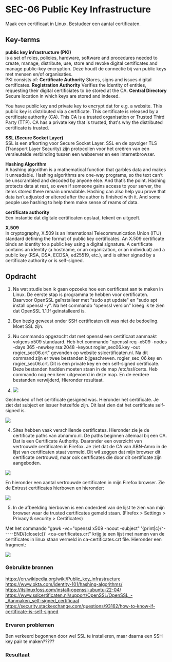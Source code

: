 # SEC-06 Public Key Infrastructure
Maak een certificaat in Linux. Bestudeer een aantal certificaten.  

## Key-terms
**public key infrastructure (PKI)**  
is a set of roles, policies, hardware, software and procedures needed to create, manage, distribute, use, store and revoke digital certificates and manage public-key encryption.
Deze houdt de connectie bij van public keys met mensen en/of organisaties.  
PKI consists of:
  **Certificate Authority** Stores, signs and issues digital certificates.
  **Registration Authority** Verifies the identity of entities, requesting their digital certificiates to be stored at the CA.
  **Central Directory** Secure location in which keys are stored and indexed.

You have public key and private key to encrypt dat for e.g. a website. This public key is distributed via a certificate. This certificate is released by a certificate authority (CA). This CA is a trusted organisation or Trusted Third Party (TTP). CA has a private key that is trusted, that's why the distributed certificate is trusted.  

**SSL (Secure Socket Layer)**  
SSL is een afkorting voor Secure Socket Layer. SSL en de opvolger TLS (Transport Layer Security) zijn protocollen voor het creëren van een versleutelde verbinding tussen een webserver en een internetbrowser. 

**Hashing Algorithm**  
A hashing algorithm is a mathematical function that garbles data and makes it unreadable.
Hashing algorithms are one-way programs, so the text can’t be unscrambled and decoded by anyone else. And that’s the point. Hashing protects data at rest, so even if someone gains access to your server, the items stored there remain unreadable. 
Hashing can also help you prove that data isn’t adjusted or altered after the author is finished with it. And some people use hashing to help them make sense of reams of data. 

**certificate authority**  
Een instantie dat digitale certificaten opslaat, tekent en uitgeeft.  

**X.509**  
In cryptography, X.509 is an International Telecommunication Union (ITU) standard defining the format of public key certificates. An X.509 certificate binds an identity to a public key using a digital signature. A certificate contains an identity (a hostname, or an organization, or an individual) and a public key (RSA, DSA, ECDSA, ed25519, etc.), and is either signed by a certificate authority or is self-signed.  


## Opdracht  
1. Na wat studie ben ik gaan opzoeke hoe een certificaat aan te maken in Linux. De eerste stap is programma te hebben voor certificaten. Daarvoor OpenSSL geïnstalleer met "sudo apt update" en "sudo apt install openssl -y". Na het commando "openssl version" kreeg ik te zien dat OpenSSL 1.1.1f geïnstalleerd is.  

2. Ben bezig geweest onder SSH certificaten dit was niet de bedoeling. Moet SSL zijn.

3. Nu commando opgezocht dat met openssl een certificaat aanmaakt volgens x509 standaard. Heb het commando "openssl req -x509 -nodes -days 365 -newkey rsa:2048 -keyout rogier_sec06.key -out rogier_sec06.crt" gevonden op website sslcertificaten.nl. Na dit command zijn er twee bestanden bijgeschreven. rogier_sec_06.key en rogier_sec06.crt. Dit is een private key en een self-signed certificate. Deze bestanden hadden moeten staan in de map /etc/ssl/certs. Heb commando nog een keer uitgevoerd in deze map. En de eerdere bestanden verwijderd, Hieronder resultaat.  

5. ![](https://github.com/techgrounds/techgrounds-Rogier1978/blob/main/00_includes/04_Security/SEC_06%20openssl%20crt.jpg)  


Gechecked of het certificate gesigned was. Hieronder het certificate. Je ziet dat subject en issuer hetzelfde zijn. Dit laat zien dat het certificate self-signed is.  

![](https://github.com/techgrounds/techgrounds-Rogier1978/blob/main/00_includes/04_Security/SEC_06%20cert%20details.jpg)  

4. Sites hebben vaak verschillende certificates. Hieronder zie je de certificate paths van abnamro.nl. De paths beginnen allemaal bij een CA. Dat is een Certificate Authority. Daaronder een overzicht van vertrouwde certificaten in Firefox. Je ziet dat de CA van ABN-Amro in de lijst van certificaten staat vermeld. Dit wil zeggen dat mijn browser dit certificate certrouwd, maar ook certificates die door dit certificate zijn aangeboden.  

![](https://github.com/techgrounds/techgrounds-Rogier1978/blob/main/00_includes/04_Security/SEC_06%20abnamro.jpg)  

En hieronder een aantal vertrouwde certificaten in mijn Firefox browser. Zie de Entrust certificates hierboven en hieronder:  

![](https://github.com/techgrounds/techgrounds-Rogier1978/blob/main/00_includes/04_Security/SEC_06%20firefox%20cert.jpg)  

5. In de afbeelding hierboven is een onderdeel van de lijst te zien van mijn browser waar de trusted certificates gemeld staan. (Firefox > Settings > Privacy & security > Certificates)  

Met het commando "gawk -vc="openssl x509 -noout -subject" '{print|c}/^-----END/{close(c)}'  <ca-certificates.crt" krijg je een lijst met namen van de certificates in linux staan vermeld in ca-certificates.crt file. Hieronder een fragment:

![](https://github.com/techgrounds/techgrounds-Rogier1978/blob/main/00_includes/04_Security/SEC_06%20Linux%20cert.jpg)  


### Gebruikte bronnen
https://en.wikipedia.org/wiki/Public_key_infrastructure
https://www.okta.com/identity-101/hashing-algorithms/  
https://itslinuxfoss.com/install-openssl-ubuntu-22-04/  
https://www.sslcertificaten.nl/support/OpenSSL/OpenSSL_-_Aanmaken_self-signed_certificaat  
https://security.stackexchange.com/questions/93162/how-to-know-if-certificate-is-self-signed

### Ervaren problemen
Ben verkeerd begonnen door wel SSL te installeren, maar daarna een SSH key pair te maken?????  

### Resultaat
